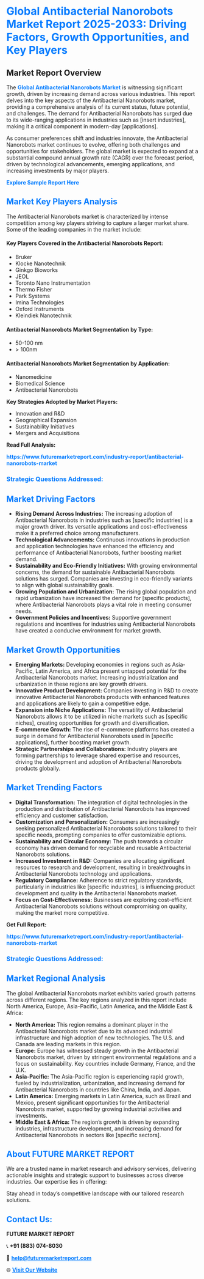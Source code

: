 <h1 style="color: #007BFF;">Global Antibacterial Nanorobots Market Report 2025-2033: Driving Factors, Growth Opportunities, and Key Players</h1>

<section id="overview">
<h2>Market Report Overview</h2>
<p>The <a href="https://www.futuremarketreport.com/industry-report/antibacterial-nanorobots-market" style="color: #007BFF; text-decoration: none;"><strong>Global Antibacterial Nanorobots Market</strong></a> is witnessing significant growth, driven by increasing demand across various industries. This report delves into the key aspects of the Antibacterial Nanorobots market, providing a comprehensive analysis of its current status, future potential, and challenges. The demand for Antibacterial Nanorobots has surged due to its wide-ranging applications in industries such as [insert industries], making it a critical component in modern-day [applications].</p>
<p>As consumer preferences shift and industries innovate, the Antibacterial Nanorobots market continues to evolve, offering both challenges and opportunities for stakeholders. The global market is expected to expand at a substantial compound annual growth rate (CAGR) over the forecast period, driven by technological advancements, emerging applications, and increasing investments by major players.</p>
</section>

<section id="overview">
<p><a href="https://www.futuremarketreport.com/request-sample/reportId=127954" style="color: #007BFF; text-decoration: none;"><strong>Explore Sample Report Here</strong></a></p>
</section>

<section id="key-players">
<h2 style="color: #007BFF;">Market Key Players Analysis</h2>
<p>The Antibacterial Nanorobots market is characterized by intense competition among key players striving to capture a larger market share. Some of the leading companies in the market include:</p>
<h4>Key Players Covered in the Antibacterial Nanorobots Report:</h4>
<ul><li>Bruker</li><li>Klocke Nanotechnik</li><li>Ginkgo Bioworks</li><li>JEOL</li><li>Toronto Nano Instrumentation</li><li>Thermo Fisher</li><li>Park Systems</li><li>Imina Technologies</li><li>Oxford Instruments</li><li>Kleindiek Nanotechnik</li></ul>
<h4>Antibacterial Nanorobots Market Segmentation by Type:</h4>
<ul><li>50-100 nm</li><li>&gt; 100nm</li></ul>

<h4>Antibacterial Nanorobots Market Segmentation by Application:</h4>
<ul><li>Nanomedicine</li><li>Biomedical Science</li><li>Antibacterial Nanorobots</li></ul>
<p><strong>Key Strategies Adopted by Market Players:</strong></p>
<ul>
<li>Innovation and R&D</li>
<li>Geographical Expansion</li>
<li>Sustainability Initiatives</li>
<li>Mergers and Acquisitions</li>
</ul>
</section>

<section>
<p><strong>Read Full Analysis: </strong></p><a href="https://www.futuremarketreport.com/industry-report/antibacterial-nanorobots-market" style="color: #007BFF; text-decoration: none;"><strong>https://www.futuremarketreport.com/industry-report/antibacterial-nanorobots-market</strong></a>
<h3 style="color: #007BFF;">Strategic Questions Addressed:</h3>
</section>

<section id="driving-factors">
<h2 style="color: #007BFF;">Market Driving Factors</h2>
<ul>
<li><strong>Rising Demand Across Industries:</strong> The increasing adoption of Antibacterial Nanorobots in industries such as [specific industries] is a major growth driver. Its versatile applications and cost-effectiveness make it a preferred choice among manufacturers.</li>
<li><strong>Technological Advancements:</strong> Continuous innovations in production and application technologies have enhanced the efficiency and performance of Antibacterial Nanorobots, further boosting market demand.</li>
<li><strong>Sustainability and Eco-Friendly Initiatives:</strong> With growing environmental concerns, the demand for sustainable Antibacterial Nanorobots solutions has surged. Companies are investing in eco-friendly variants to align with global sustainability goals.</li>
<li><strong>Growing Population and Urbanization:</strong> The rising global population and rapid urbanization have increased the demand for [specific products], where Antibacterial Nanorobots plays a vital role in meeting consumer needs.</li>
<li><strong>Government Policies and Incentives:</strong> Supportive government regulations and incentives for industries using Antibacterial Nanorobots have created a conducive environment for market growth.</li>
</ul>
</section>

<section id="growth-opportunities">
<h2 style="color: #007BFF;">Market Growth Opportunities</h2>
<ul>
<li><strong>Emerging Markets:</strong> Developing economies in regions such as Asia-Pacific, Latin America, and Africa present untapped potential for the Antibacterial Nanorobots market. Increasing industrialization and urbanization in these regions are key growth drivers.</li>
<li><strong>Innovative Product Development:</strong> Companies investing in R&D to create innovative Antibacterial Nanorobots products with enhanced features and applications are likely to gain a competitive edge.</li>
<li><strong>Expansion into Niche Applications:</strong> The versatility of Antibacterial Nanorobots allows it to be utilized in niche markets such as [specific niches], creating opportunities for growth and diversification.</li>
<li><strong>E-commerce Growth:</strong> The rise of e-commerce platforms has created a surge in demand for Antibacterial Nanorobots used in [specific applications], further boosting market growth.</li>
<li><strong>Strategic Partnerships and Collaborations:</strong> Industry players are forming partnerships to leverage shared expertise and resources, driving the development and adoption of Antibacterial Nanorobots products globally.</li>
</ul>
</section>

<section id="trending-factors">
<h2 style="color: #007BFF;">Market Trending Factors</h2>
<ul>
<li><strong>Digital Transformation:</strong> The integration of digital technologies in the production and distribution of Antibacterial Nanorobots has improved efficiency and customer satisfaction.</li>
<li><strong>Customization and Personalization:</strong> Consumers are increasingly seeking personalized Antibacterial Nanorobots solutions tailored to their specific needs, prompting companies to offer customizable options.</li>
<li><strong>Sustainability and Circular Economy:</strong> The push towards a circular economy has driven demand for recyclable and reusable Antibacterial Nanorobots solutions.</li>
<li><strong>Increased Investment in R&D:</strong> Companies are allocating significant resources to research and development, resulting in breakthroughs in Antibacterial Nanorobots technology and applications.</li>
<li><strong>Regulatory Compliance:</strong> Adherence to strict regulatory standards, particularly in industries like [specific industries], is influencing product development and quality in the Antibacterial Nanorobots market.</li>
<li><strong>Focus on Cost-Effectiveness:</strong> Businesses are exploring cost-efficient Antibacterial Nanorobots solutions without compromising on quality, making the market more competitive.</li>
</ul>
</section>

<section>
<p><strong>Get Full Report: </strong></p><a href="https://www.futuremarketreport.com/industry-report/antibacterial-nanorobots-market" style="color: #007BFF; text-decoration: none;"><strong>https://www.futuremarketreport.com/industry-report/antibacterial-nanorobots-market</strong></a>
<h3 style="color: #007BFF;">Strategic Questions Addressed:</h3>
</section>


<section id="regional-analysis">
<h2 style="color: #007BFF;">Market Regional Analysis</h2>
<p>The global Antibacterial Nanorobots market exhibits varied growth patterns across different regions. The key regions analyzed in this report include North America, Europe, Asia-Pacific, Latin America, and the Middle East & Africa:</p>
<ul>
<li><strong>North America:</strong> This region remains a dominant player in the Antibacterial Nanorobots market due to its advanced industrial infrastructure and high adoption of new technologies. The U.S. and Canada are leading markets in this region.</li>
<li><strong>Europe:</strong> Europe has witnessed steady growth in the Antibacterial Nanorobots market, driven by stringent environmental regulations and a focus on sustainability. Key countries include Germany, France, and the U.K.</li>
<li><strong>Asia-Pacific:</strong> The Asia-Pacific region is experiencing rapid growth, fueled by industrialization, urbanization, and increasing demand for Antibacterial Nanorobots in countries like China, India, and Japan.</li>
<li><strong>Latin America:</strong> Emerging markets in Latin America, such as Brazil and Mexico, present significant opportunities for the Antibacterial Nanorobots market, supported by growing industrial activities and investments.</li>
<li><strong>Middle East & Africa:</strong> The region’s growth is driven by expanding industries, infrastructure development, and increasing demand for Antibacterial Nanorobots in sectors like [specific sectors].</li>
</ul>
</section>

<footer>
<h2 style="color: #007BFF;">About FUTURE MARKET REPORT</h2>
<p>We are a trusted name in market research and advisory services, delivering actionable insights and strategic support to businesses across diverse industries. Our expertise lies in offering:</p>

<p>Stay ahead in today’s competitive landscape with our tailored research solutions.</p>

<h2 style="color: #007BFF;">Contact Us:</h2>
<p><strong>FUTURE MARKET REPORT</strong></p>
<p>📞 <strong>+91 (883) 074-8030</strong></p>
<p>📧 <strong><a href="mailto:help@futuremarketreport.com" style="color: #007BFF;">help@futuremarketreport.com</a></strong></p>
<p>🌐 <strong><a href="https://www.futuremarketreport.com/" style="color: #007BFF;">Visit Our Website</a></strong></p>
</footer>